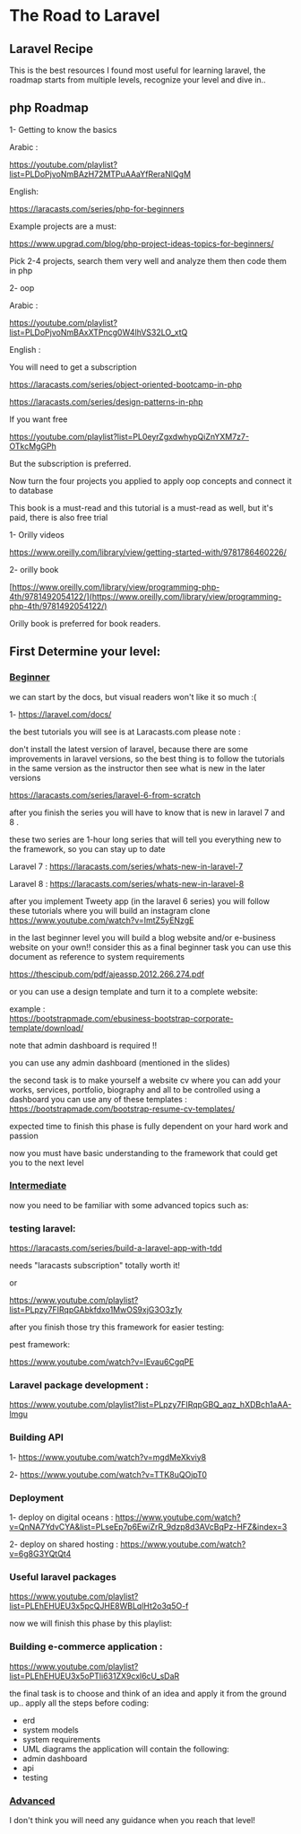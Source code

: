 # The Road to Laravel 
## Laravel Recipe
This is the best resources I found most useful for learning laravel, the roadmap starts from multiple levels, recognize your level and dive in.. 

## php Roadmap 
1- Getting to know the basics

Arabic :

https://youtube.com/playlist?list=PLDoPjvoNmBAzH72MTPuAAaYfReraNlQgM

English:

https://laracasts.com/series/php-for-beginners

Example projects are a must:

https://www.upgrad.com/blog/php-project-ideas-topics-for-beginners/

Pick  2-4 projects, search them very well and analyze them then code them in php

2- oop

Arabic :

https://youtube.com/playlist?list=PLDoPjvoNmBAxXTPncg0W4lhVS32LO_xtQ

English :

You will need to get a subscription

https://laracasts.com/series/object-oriented-bootcamp-in-php

https://laracasts.com/series/design-patterns-in-php

If you want free

https://youtube.com/playlist?list=PL0eyrZgxdwhypQiZnYXM7z7-OTkcMgGPh

But the subscription is preferred.

Now turn the four projects you applied to apply oop concepts and connect it to database

This book is a must-read and this tutorial is a must-read as well, but it's paid, there is also free trial

1- Orilly videos

https://www.oreilly.com/library/view/getting-started-with/9781786460226/

2- orilly book

[https://www.oreilly.com/library/view/programming-php-4th/9781492054122/](https://www.oreilly.com/library/view/programming-php-4th/9781492054122/)

Orilly book is preferred for book readers.

## First Determine your level:
### <a href="#beginner">Beginner</a>

we can start by the docs, but visual readers won't like it so much :(

1- https://laravel.com/docs/

the best tutorials you will see is at Laracasts.com
please note :                                                                                                                                                                                                                        

don't install the latest version of laravel, because there are some improvements in laravel versions, so the best thing is to follow the tutorials in the same version as the instructor then see what is new in the later versions  

 https://laracasts.com/series/laravel-6-from-scratch

after you finish the series you will have to know that is new in laravel 7 and 8 .

these two series are 1-hour long series that will tell you everything new to the framework, so you can stay up to date

Laravel 7 : https://laracasts.com/series/whats-new-in-laravel-7

Laravel 8 : https://laracasts.com/series/whats-new-in-laravel-8

after you implement Tweety app (in the laravel 6 series) you will follow these tutorials where you will build an instagram clone
https://www.youtube.com/watch?v=ImtZ5yENzgE

in the last beginner level you will build a blog website and/or e-business website on your own!!
consider this as a final beginner task 
you can use this document as reference to system requirements

https://thescipub.com/pdf/ajeassp.2012.266.274.pdf

or you can use a design template and turn it to a complete website:

example :  
https://bootstrapmade.com/ebusiness-bootstrap-corporate-template/download/

note that admin dashboard is required !!

you can use any admin dashboard (mentioned in the slides)

the second task is to make yourself a website cv where you can add your works, services, portfolio, biography and all to be controlled using a dashboard 
you can use any of these templates :
https://bootstrapmade.com/bootstrap-resume-cv-templates/



expected time to finish this phase is fully dependent on your hard work and passion

now you must have basic understanding to the framework that could get you to the next level

### <a href="#intermediate">Intermediate</a>
now you need to be familiar with some advanced topics such as:

### testing laravel:  

https://laracasts.com/series/build-a-laravel-app-with-tdd 

needs "laracasts subscription" totally worth it!

or 

https://www.youtube.com/playlist?list=PLpzy7FIRqpGAbkfdxo1MwOS9xjG3O3z1y

after you finish those try this framework for easier testing:

pest framework:

https://www.youtube.com/watch?v=lEvau6CgqPE


### Laravel package development :


https://www.youtube.com/playlist?list=PLpzy7FIRqpGBQ_aqz_hXDBch1aAA-lmgu

### Building API 
1- https://www.youtube.com/watch?v=mgdMeXkviy8

2- https://www.youtube.com/watch?v=TTK8uQOjpT0


### Deployment
1- deploy on digital oceans : https://www.youtube.com/watch?v=QnNA7YdvCYA&list=PLseEp7p6EwiZrR_9dzp8d3AVcBqPz-HFZ&index=3

2- deploy on shared hosting : https://www.youtube.com/watch?v=6g8G3YQtQt4

### Useful laravel packages
https://www.youtube.com/playlist?list=PLEhEHUEU3x5pcQJHE8WBLqlHt2o3q5O-f


now we will finish this phase by this playlist:


### Building e-commerce application :

https://www.youtube.com/playlist?list=PLEhEHUEU3x5oPTli631ZX9cxl6cU_sDaR

the final task is to choose and think of an idea and apply it from the ground up..
apply all the steps before coding:
- erd
- system models
- system requirements 
- UML diagrams 
the application will contain the following:
- admin dashboard 
- api 
- testing 


### <a href="#advanced">Advanced</a>
I don't think you will need any guidance when you reach that level!
